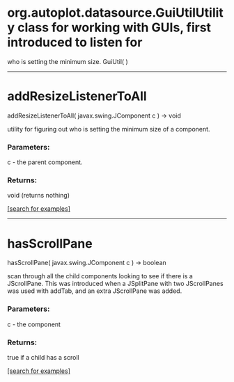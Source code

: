 # org.autoplot.datasource.GuiUtilUtility class for working with GUIs, first introduced to listen for
 who is setting the minimum size.
GuiUtil( )


***
<a name="addResizeListenerToAll"></a>
# addResizeListenerToAll
addResizeListenerToAll( javax.swing.JComponent c ) &rarr; void

utility for figuring out who is setting the minimum size of a
 component.

### Parameters:
c - the parent component.

### Returns:
void (returns nothing)


<a href="https://github.com/autoplot/dev/search?q=addResizeListenerToAll&unscoped_q=addResizeListenerToAll">[search for examples]</a>

***
<a name="hasScrollPane"></a>
# hasScrollPane
hasScrollPane( javax.swing.JComponent c ) &rarr; boolean

scan through all the child components looking to see if there is a 
 JScrollPane.  This was introduced when a JSplitPane with two JScrollPanes
 was used with addTab, and an extra JScrollPane was added.

### Parameters:
c - the component

### Returns:
true if a child has a scroll

<a href="https://github.com/autoplot/dev/search?q=hasScrollPane&unscoped_q=hasScrollPane">[search for examples]</a>


